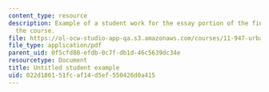 ```yaml
---
content_type: resource
description: Example of a student work for the essay portion of the final exam of
  the course.
file: https://ol-ocw-studio-app-qa.s3.amazonaws.com/courses/11-947-urbanization-and-development-spring-2009/022d186151fcaf14d5ef550426d0a415_MIT11_947s09_sw03.pdf
file_type: application/pdf
parent_uid: 0f5cfd80-efdb-0c7f-db1d-46c5639dc34e
resourcetype: Document
title: Untitled student example
uid: 022d1861-51fc-af14-d5ef-550426d0a415
---
```

